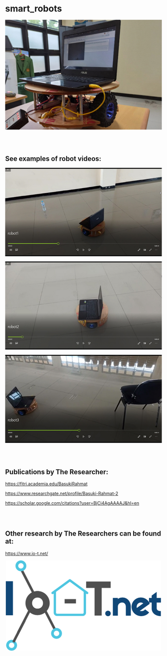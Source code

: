 # smart_robots



<p align="center">
  <img src="https://github.com/bsrahmat/smart_robots/blob/main/robot1.jpg" alt="" class="img-responsive" width="700">
</p>

<br>
</br>

## See examples of robot videos:

[![Watch the video](https://github.com/bsrahmat/smart_robots/blob/main/robot2.jpg)](https://youtu.be/s7ptLZs9MbE)

[![Watch the video](https://github.com/bsrahmat/smart_robots/blob/main/robot2a.jpg)](https://youtu.be/FO0yXKBMIRo)

[![Watch the video](https://github.com/bsrahmat/smart_robots/blob/main/robot3a.jpg)](https://youtu.be/oXT61djHDEA)


<br>
</br>


## Publications by The Researcher:

https://fitri.academia.edu/BasukiRahmat

https://www.researchgate.net/profile/Basuki-Rahmat-2

https://scholar.google.com/citations?user=BjCi4AgAAAAJ&hl=en

<br>
</br>


## Other research by The Researchers can be found at:

https://www.io-t.net/

<p align="center">
<a href="https://www.io-t.net/" target="_blank"><img src="https://github.com/bsrahmat/robot-bnu/blob/main/iot.png" alt="" class="img-responsive" width="500">
</a>
</p>



